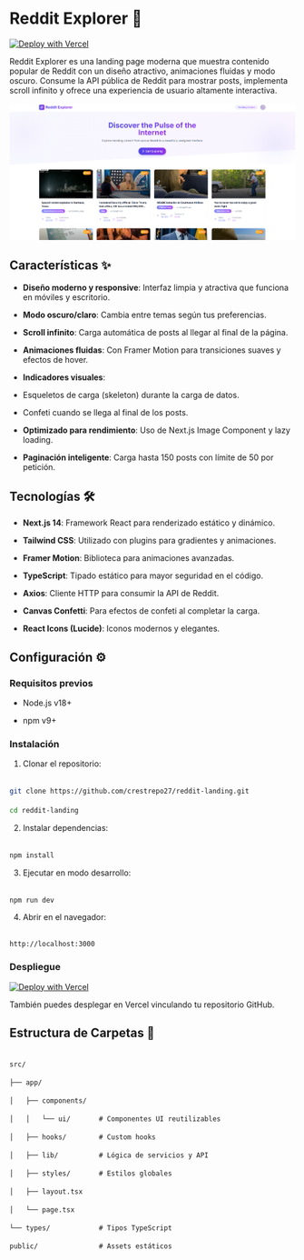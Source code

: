 # Reddit Explorer 🚀

[![Deploy with Vercel](https://vercel.com/button)](https://vercel.com/new/clone?repository-url=https%3A%2F%2Fgithub.com%2Fcrestrepo27%2Freddit-landing)

Reddit Explorer es una landing page moderna que muestra contenido popular de Reddit con un diseño atractivo, animaciones fluidas y modo oscuro. Consume la API pública de Reddit para mostrar posts, implementa scroll infinito y ofrece una experiencia de usuario altamente interactiva.

![Reddit Explorer Screenshot](./public/screenshot.png)

## Características ✨

- **Diseño moderno y responsive**: Interfaz limpia y atractiva que funciona en móviles y escritorio.

- **Modo oscuro/claro**: Cambia entre temas según tus preferencias.

- **Scroll infinito**: Carga automática de posts al llegar al final de la página.

- **Animaciones fluidas**: Con Framer Motion para transiciones suaves y efectos de hover.

- **Indicadores visuales**:

- Esqueletos de carga (skeleton) durante la carga de datos.

- Confeti cuando se llega al final de los posts.

- **Optimizado para rendimiento**: Uso de Next.js Image Component y lazy loading.

- **Paginación inteligente**: Carga hasta 150 posts con límite de 50 por petición.

## Tecnologías 🛠️

- **Next.js 14**: Framework React para renderizado estático y dinámico.

- **Tailwind CSS**: Utilizado con plugins para gradientes y animaciones.

- **Framer Motion**: Biblioteca para animaciones avanzadas.

- **TypeScript**: Tipado estático para mayor seguridad en el código.

- **Axios**: Cliente HTTP para consumir la API de Reddit.

- **Canvas Confetti**: Para efectos de confeti al completar la carga.

- **React Icons (Lucide)**: Iconos modernos y elegantes.

## Configuración ⚙️

### Requisitos previos

- Node.js v18+

- npm v9+

### Instalación

1. Clonar el repositorio:

```bash

git clone https://github.com/crestrepo27/reddit-landing.git

cd reddit-landing

```

2. Instalar dependencias:

```bash

npm install

```

3. Ejecutar en modo desarrollo:

```bash

npm run dev

```

4. Abrir en el navegador:

```

http://localhost:3000

```

### Despliegue

[![Deploy with Vercel](https://vercel.com/button)](https://vercel.com/new/clone?repository-url=https%3A%2F%2Fgithub.com%2Fcrestrepo27%2Freddit-landing)

También puedes desplegar en Vercel vinculando tu repositorio GitHub.

## Estructura de Carpetas 📁

```

src/

├── app/

│   ├── components/

│   │   └── ui/       # Componentes UI reutilizables

│   ├── hooks/        # Custom hooks

│   ├── lib/          # Lógica de servicios y API

│   ├── styles/       # Estilos globales

│   ├── layout.tsx

│   └── page.tsx

└── types/            # Tipos TypeScript

public/               # Assets estáticos
